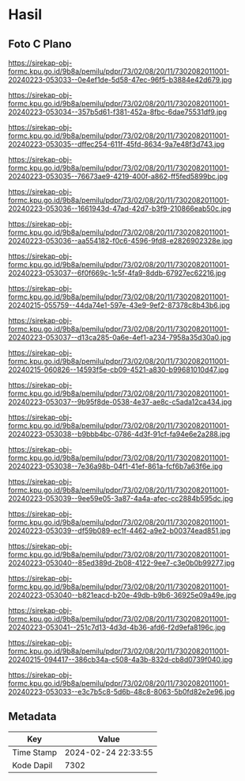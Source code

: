 # Hasil

## Foto C Plano

https://sirekap-obj-formc.kpu.go.id/9b8a/pemilu/pdpr/73/02/08/20/11/7302082011001-20240223-053033--0e4ef1de-5d58-47ec-96f5-b3884e42d679.jpg

https://sirekap-obj-formc.kpu.go.id/9b8a/pemilu/pdpr/73/02/08/20/11/7302082011001-20240223-053034--357b5d61-f381-452a-8fbc-6dae75531df9.jpg

https://sirekap-obj-formc.kpu.go.id/9b8a/pemilu/pdpr/73/02/08/20/11/7302082011001-20240223-053035--dffec254-611f-45fd-8634-9a7e48f3d743.jpg

https://sirekap-obj-formc.kpu.go.id/9b8a/pemilu/pdpr/73/02/08/20/11/7302082011001-20240223-053035--76673ae9-4219-400f-a862-ff5fed5899bc.jpg

https://sirekap-obj-formc.kpu.go.id/9b8a/pemilu/pdpr/73/02/08/20/11/7302082011001-20240223-053036--1661943d-47ad-42d7-b3f9-210866eab50c.jpg

https://sirekap-obj-formc.kpu.go.id/9b8a/pemilu/pdpr/73/02/08/20/11/7302082011001-20240223-053036--aa554182-f0c6-4596-9fd8-e2826902328e.jpg

https://sirekap-obj-formc.kpu.go.id/9b8a/pemilu/pdpr/73/02/08/20/11/7302082011001-20240223-053037--6f0f669c-1c5f-4fa9-8ddb-67927ec62216.jpg

https://sirekap-obj-formc.kpu.go.id/9b8a/pemilu/pdpr/73/02/08/20/11/7302082011001-20240215-055759--44da74e1-597e-43e9-9ef2-87378c8b43b6.jpg

https://sirekap-obj-formc.kpu.go.id/9b8a/pemilu/pdpr/73/02/08/20/11/7302082011001-20240223-053037--d13ca285-0a6e-4ef1-a234-7958a35d30a0.jpg

https://sirekap-obj-formc.kpu.go.id/9b8a/pemilu/pdpr/73/02/08/20/11/7302082011001-20240215-060826--14593f5e-cb09-4521-a830-b99681010d47.jpg

https://sirekap-obj-formc.kpu.go.id/9b8a/pemilu/pdpr/73/02/08/20/11/7302082011001-20240223-053037--9b95f8de-0538-4e37-ae8c-c5ada12ca434.jpg

https://sirekap-obj-formc.kpu.go.id/9b8a/pemilu/pdpr/73/02/08/20/11/7302082011001-20240223-053038--b9bbb4bc-0786-4d3f-91cf-fa94e6e2a288.jpg

https://sirekap-obj-formc.kpu.go.id/9b8a/pemilu/pdpr/73/02/08/20/11/7302082011001-20240223-053038--7e36a98b-04f1-41ef-861a-fcf6b7a63f6e.jpg

https://sirekap-obj-formc.kpu.go.id/9b8a/pemilu/pdpr/73/02/08/20/11/7302082011001-20240223-053039--9ee59e05-3a87-4a4a-afec-cc2884b595dc.jpg

https://sirekap-obj-formc.kpu.go.id/9b8a/pemilu/pdpr/73/02/08/20/11/7302082011001-20240223-053039--df59b089-ec1f-4462-a9e2-b00374ead851.jpg

https://sirekap-obj-formc.kpu.go.id/9b8a/pemilu/pdpr/73/02/08/20/11/7302082011001-20240223-053040--85ed389d-2b08-4122-9ee7-c3e0b0b99277.jpg

https://sirekap-obj-formc.kpu.go.id/9b8a/pemilu/pdpr/73/02/08/20/11/7302082011001-20240223-053040--b821eacd-b20e-49db-b9b6-36925e09a49e.jpg

https://sirekap-obj-formc.kpu.go.id/9b8a/pemilu/pdpr/73/02/08/20/11/7302082011001-20240223-053041--251c7d13-4d3d-4b36-afd6-f2d9efa8196c.jpg

https://sirekap-obj-formc.kpu.go.id/9b8a/pemilu/pdpr/73/02/08/20/11/7302082011001-20240215-094417--386cb34a-c508-4a3b-832d-cb8d0739f040.jpg

https://sirekap-obj-formc.kpu.go.id/9b8a/pemilu/pdpr/73/02/08/20/11/7302082011001-20240223-053033--e3c7b5c8-5d6b-48c8-8063-5b0fd82e2e96.jpg


## Metadata

| Key        | Value               |
| ---------- | ------------------- |
| Time Stamp | 2024-02-24 22:33:55 |
| Kode Dapil | 7302                |



